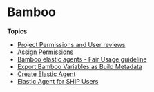 # Bamboo



**Topics**  

- [Project Permissions and User reviews](ship-bamboo-project-permissions-user-services)
- [Assign Permissions]()
- [Bamboo elastic agents - Fair Usage guideline]()
- [Export Bamboo Variables as Build Metadata]()
- [Create Elastic Agent]()
- [Elastic Agent for SHIP Users]()